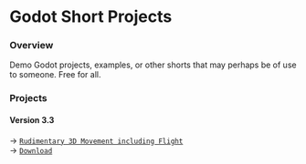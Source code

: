 # Godot Short Projects
### Overview
Demo Godot projects, examples, or other shorts that may perhaps be of use to someone. Free for all.

### Projects
#### Version 3.3
→ [`Rudimentary 3D Movement including Flight`](https://github.com/Yuminous/Godot-Shorts/tree/main/3.3%20%E2%86%92%20Rudimentary%203D%20Movement%20incl.%20Flight)  
→ [`Download`](https://downgit.github.io/#/home?url=https:%2F%2Fgithub.com%2FYuminous%2FGodot-Shorts%2Ftree%2Fmain%2F3.3%20%E2%86%92%20Rudimentary%203D%20Movement%20incl.%20Flight)
